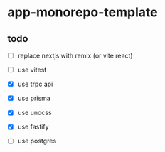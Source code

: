 # app-monorepo-template

## todo
- [ ] replace nextjs with remix (or vite react)
- [ ] use vitest
- [x] use trpc api
- [x] use prisma
- [x] use unocss
- [x] use fastify
- [ ] use postgres

